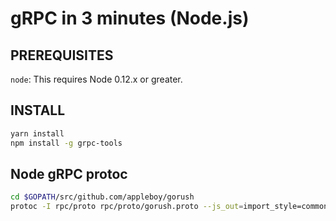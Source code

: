 # gRPC in 3 minutes (Node.js)

## PREREQUISITES

`node`: This requires Node 0.12.x or greater.

## INSTALL

```sh
yarn install
npm install -g grpc-tools
```

## Node gRPC protoc

```sh
cd $GOPATH/src/github.com/appleboy/gorush
protoc -I rpc/proto rpc/proto/gorush.proto --js_out=import_style=commonjs,binary:rpc/example/node/ --grpc_out=rpc/example/node/ --plugin=protoc-gen-grpc=`which grpc_tools_node_protoc_plugin`
```

